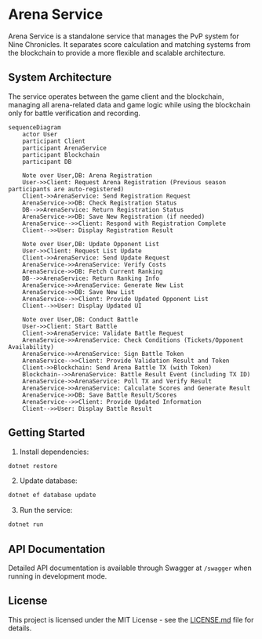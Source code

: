 # Arena Service

Arena Service is a standalone service that manages the PvP system for Nine Chronicles. It separates score calculation and matching systems from the blockchain to provide a more flexible and scalable architecture.

## System Architecture

The service operates between the game client and the blockchain, managing all arena-related data and game logic while using the blockchain only for battle verification and recording.

```mermaid
sequenceDiagram
    actor User
    participant Client
    participant ArenaService
    participant Blockchain
    participant DB

    Note over User,DB: Arena Registration
    User->>Client: Request Arena Registration (Previous season participants are auto-registered)
    Client->>ArenaService: Send Registration Request
    ArenaService->>DB: Check Registration Status
    DB-->>ArenaService: Return Registration Status
    ArenaService->>DB: Save New Registration (if needed)
    ArenaService-->>Client: Respond with Registration Complete
    Client-->>User: Display Registration Result

    Note over User,DB: Update Opponent List
    User->>Client: Request List Update
    Client->>ArenaService: Send Update Request
    ArenaService->>ArenaService: Verify Costs
    ArenaService->>DB: Fetch Current Ranking
    DB-->>ArenaService: Return Ranking Info
    ArenaService->>ArenaService: Generate New List
    ArenaService->>DB: Save New List
    ArenaService-->>Client: Provide Updated Opponent List
    Client-->>User: Display Updated UI

    Note over User,DB: Conduct Battle
    User->>Client: Start Battle
    Client->>ArenaService: Validate Battle Request
    ArenaService->>ArenaService: Check Conditions (Tickets/Opponent Availability)
    ArenaService->>ArenaService: Sign Battle Token
    ArenaService-->>Client: Provide Validation Result and Token
    Client->>Blockchain: Send Arena Battle TX (with Token)
    Blockchain-->>ArenaService: Battle Result Event (including TX ID)
    ArenaService->>ArenaService: Poll TX and Verify Result
    ArenaService->>ArenaService: Calculate Scores and Generate Result
    ArenaService->>DB: Save Battle Result/Scores
    ArenaService-->>Client: Provide Updated Information
    Client-->>User: Display Battle Result
```

## Getting Started

1. Install dependencies:
```bash
dotnet restore
```

2. Update database:
```bash
dotnet ef database update
```

3. Run the service:
```bash
dotnet run
```

## API Documentation

Detailed API documentation is available through Swagger at `/swagger` when running in development mode.

## License

This project is licensed under the MIT License - see the [LICENSE.md](LICENSE.md) file for details.
